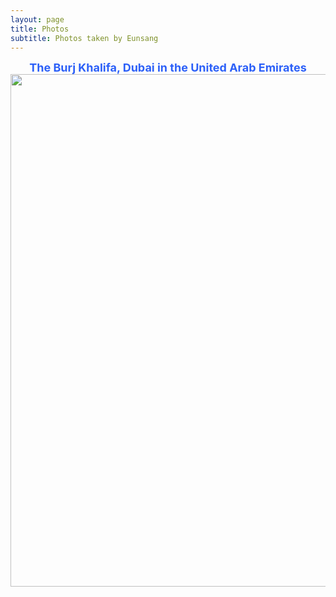 ```yaml
---
layout: page
title: Photos
subtitle: Photos taken by Eunsang
---
```


<b><center><span style="font-size: 18px !important; color: #2C60F8;"> The Burj Khalifa, Dubai in the United Arab Emirates </span></center></b>
<img src="https://drive.google.com/file/d/14_xhbNQvHEd1Cq-obk3LefOGe9hqvj46/view?usp=sharing" width="820" align="center"/>

